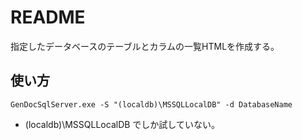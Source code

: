 README
======

指定したデータベースのテーブルとカラムの一覧HTMLを作成する。

使い方
-------

```
GenDocSqlServer.exe -S "(localdb)\MSSQLLocalDB" -d DatabaseName
```

* (localdb)\MSSQLLocalDB でしか試していない。
